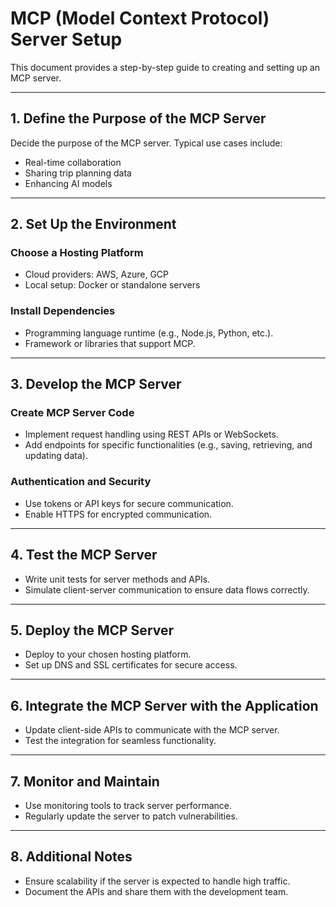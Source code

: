 # MCP (Model Context Protocol) Server Setup

This document provides a step-by-step guide to creating and setting up an MCP server.

---

## **1. Define the Purpose of the MCP Server**

Decide the purpose of the MCP server. Typical use cases include:
- Real-time collaboration
- Sharing trip planning data
- Enhancing AI models

---

## **2. Set Up the Environment**

### **Choose a Hosting Platform**
- Cloud providers: AWS, Azure, GCP
- Local setup: Docker or standalone servers

### **Install Dependencies**
- Programming language runtime (e.g., Node.js, Python, etc.).
- Framework or libraries that support MCP.

---

## **3. Develop the MCP Server**

### **Create MCP Server Code**
- Implement request handling using REST APIs or WebSockets.
- Add endpoints for specific functionalities (e.g., saving, retrieving, and updating data).

### **Authentication and Security**
- Use tokens or API keys for secure communication.
- Enable HTTPS for encrypted communication.

---

## **4. Test the MCP Server**

- Write unit tests for server methods and APIs.
- Simulate client-server communication to ensure data flows correctly.

---

## **5. Deploy the MCP Server**

- Deploy to your chosen hosting platform.
- Set up DNS and SSL certificates for secure access.

---

## **6. Integrate the MCP Server with the Application**

- Update client-side APIs to communicate with the MCP server.
- Test the integration for seamless functionality.

---

## **7. Monitor and Maintain**

- Use monitoring tools to track server performance.
- Regularly update the server to patch vulnerabilities.

---

## **8. Additional Notes**

- Ensure scalability if the server is expected to handle high traffic.
- Document the APIs and share them with the development team.
